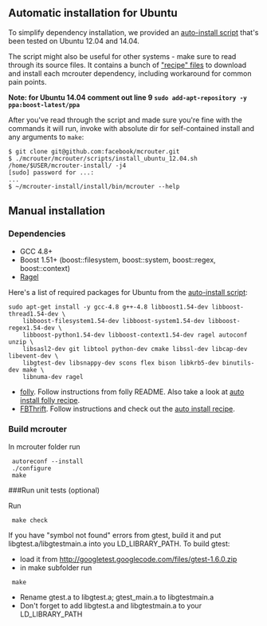 ## Automatic installation for Ubuntu

To simplify dependency installation, we provided an [auto-install script](https://github.com/facebook/mcrouter/blob/master/mcrouter/scripts/install_ubuntu_12.04.sh) that's been tested on Ubuntu 12.04 and 14.04.

The script might also be useful for other systems - make sure to read through its source files. It contains a bunch of ["recipe" files](https://github.com/facebook/mcrouter/tree/master/mcrouter/scripts/recipes) to download and install each mcrouter dependency, including workaround for common pain points.

**Note: for Ubuntu 14.04 comment out line 9 `sudo add-apt-repository -y ppa:boost-latest/ppa`**

After you've read through the script and made sure you're fine with the commands it will run, invoke with absolute dir for self-contained install and any arguments to `make`:
```
$ git clone git@github.com:facebook/mcrouter.git
$ ./mcrouter/mcrouter/scripts/install_ubuntu_12.04.sh /home/$USER/mcrouter-install/ -j4
[sudo] password for ...:
...
$ ~/mcrouter-install/install/bin/mcrouter --help
```

## Manual installation

### Dependencies

* GCC 4.8+
* Boost 1.51+ (boost::filesystem, boost::system, boost::regex, boost::context)
* [Ragel](http://www.complang.org/ragel/)

Here's a list of required packages for Ubuntu from the [auto-install script](https://github.com/facebook/mcrouter/blob/master/mcrouter/scripts/install_ubuntu_12.04.sh):
```Shell
sudo apt-get install -y gcc-4.8 g++-4.8 libboost1.54-dev libboost-thread1.54-dev \
    libboost-filesystem1.54-dev libboost-system1.54-dev libboost-regex1.54-dev \
    libboost-python1.54-dev libboost-context1.54-dev ragel autoconf unzip \
    libsasl2-dev git libtool python-dev cmake libssl-dev libcap-dev libevent-dev \
    libgtest-dev libsnappy-dev scons flex bison libkrb5-dev binutils-dev make \
    libnuma-dev ragel
```

 * [folly](https://github.com/facebook/folly). Follow instructions from folly README. Also take a look at [auto install folly recipe](https://github.com/facebook/mcrouter/blob/master/mcrouter/scripts/recipes/folly.sh).
 * [FBThrift](https://github.com/facebook/fbthrift). Follow instructions and check out the [auto install recipe](https://github.com/facebook/mcrouter/blob/master/mcrouter/scripts/recipes/fbthrift.sh).

### Build mcrouter

In mcrouter folder run

```Shell
 autoreconf --install
 ./configure
 make
```

###Run unit tests (optional)

Run

```Shell
 make check
```

If you have "symbol not found" errors from gtest, build it and put
libgtest.a/libgtestmain.a into you LD_LIBRARY_PATH. To build gtest:

* load it from http://googletest.googlecode.com/files/gtest-1.6.0.zip
* in make subfolder run
```
 make
```
* Rename gtest.a to libgtest.a; gtest_main.a to libgtestmain.a
* Don't forget to add libgtest.a and libgtestmain.a to your LD_LIBRARY_PATH
